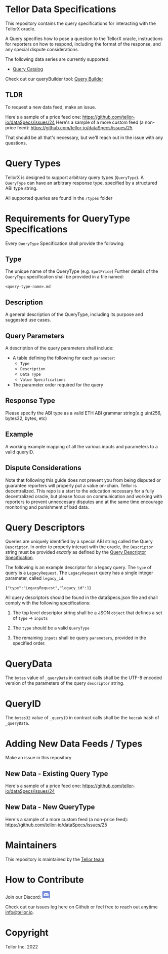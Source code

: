 # Tellor Data Specifications


This repository contains the query specifications for interacting with the TellorX oracle.

A Query specifies how to pose a question to the TellorX oracle, instructions for reporters on how to respond, including the format of the response, and any special dispute considerations.

The following data series are currently supported:

- [Query Catalog](catalog.md)

Check out our queryBuilder tool:  [Query Builder](https://queryidbuilder.herokuapp.com/)


## TLDR

To request a new data feed, make an issue.  

Here's a sample of a price feed one: https://github.com/tellor-io/dataSpecs/issues/24 
Here's a sample of a more custom feed (a non-price feed): https://github.com/tellor-io/dataSpecs/issues/25

That should be all that's necessary, but we'll reach out in the issue with any questions. 


# Query Types

TellorX is designed to support arbitrary query types (`QueryType`).  A `QueryType` can have an arbitrary response type, specified by a structured ABI type string.  

All supported queries are found in the `/types` folder


# Requirements for QueryType Specifications

Every `QueryType` Specification shall provide the following:

## Type

The unique name of the QueryType (e.g. `SpotPrice`)
Further details of the `QueryType` specification shall be provided in a file named: 

    <query-type-name>.md

## Description

A general description of the QueryType, including its purpose and suggested use cases.

## Query Parameters

A description of the query parameters shall include:

- A table defining the following for each `parameter`:
  - `Type`
  - `Description`
  - `Data Type`
  - `Value Specifications`
- The parameter order required for the query 

## Response Type

Please specify the ABI type as a valid ETH ABI grammar string(e.g uint256, bytes32, bytes, etc) 

## Example

A working example mapping of all the various inputs and parameters to a valid queryID. 

## Dispute Considerations

Note that following this guide does not prevent you from being disputed or guarantee reporters will properly put a value on-chain. Tellor is decentralized.  This repo is a start to the education necessary for a fully decentralized oracle, but please focus on communication and working with reporters to prevent unneccesary disputes and at the same time encourage monitoring and punishment of bad data. 

# Query Descriptors

Queries are uniquely identified by a special ABI string called the Query `Descriptor`.  In order to properly interact with the oracle, the `Descriptor` string must be provided *exactly* as defined by the [Query Descriptor Specification](#query-descriptor-specifications).

The following is an example descriptor for a legacy query.  The `type` of query is a `LegacyRequest`.  The `LegacyRequest` query has a single integer parameter, called `legacy_id`.

    {"type":"LegacyRequest","legacy_id":1}

All query descriptors should be found in the dataSpecs.json file and shall comply with the following specifications:

1. The top level descriptor string shall be a JSON `object` that defines a set of `type` => `inputs` 

2.  The `type` should be a valid `QueryType`

3. The remaining `inputs` shall be query `parameters`, provided in the specified order.


# QueryData

The `bytes` value of `_queryData` in contract calls shall be the UTF-8 encoded version of the parameters of the query `descriptor` string.


# QueryID

The `bytes32` value of `_queryID` in contract calls shall be the `keccak` hash of `_queryData`.


# Adding New Data Feeds / Types

Make an issue in this repository


## New Data - Existing Query Type

Here's a sample of a price feed one: https://github.com/tellor-io/dataSpecs/issues/24 


## New Data - New QueryType

Here's a sample of a more custom feed (a non-price feed): https://github.com/tellor-io/dataSpecs/issues/25

# Maintainers <a name="maintainers"> </a> 
This repository is maintained by the [Tellor team](https://github.com/orgs/tellor-io/people)


# How to Contribute<a name="how2contribute"> </a>  
Join our Discord:
[<img src="./public/discord.png" width="24" height="24">](https://discord.gg/DxSG2bPECw)

Check out our issues log here on Github or feel free to reach out anytime [info@tellor.io](mailto:info@tellor.io).


# Copyright

Tellor Inc. 2022
